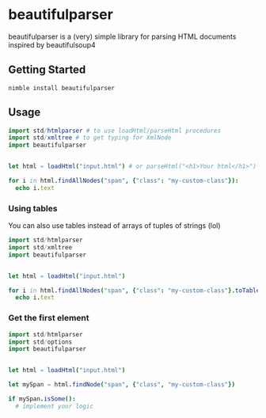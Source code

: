 # beautifulparser
beautifulparser is a (very) simple library for parsing HTML documents inspired by beautifulsoup4

## Getting Started
```
nimble install beautifulparser

```

## Usage
```nim
import std/htmlparser # to use loadHtml/parseHtml procedures
import std/xmltree # to get typing for XmlNode
import beautifulparser


let html = loadHtml("input.html") # or parseHtml("<h1>Your html</h1>")

for i in html.findAllNodes("span", {"class": "my-custom-class"}):
  echo i.text

```

### Using tables
You can also use tables instead of arrays of tuples of strings (lol)
```nim
import std/htmlparser
import std/xmltree
import beautifulparser


let html = loadHtml("input.html")

for i in html.findAllNodes("span", {"class": "my-custom-class"}.toTable()):
  echo i.text
```


### Get the first element
```nim
import std/htmlparser
import std/options
import beautifulparser


let html = loadHtml("input.html")

let mySpan = html.findNode("span", {"class", "my-custom-class"})

if mySpan.isSome():
  # implement your logic
```